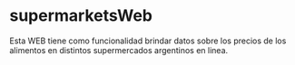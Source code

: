 # supermarketsWeb
Esta WEB tiene como funcionalidad brindar datos sobre los precios de los alimentos en distintos supermercados argentinos en linea.
